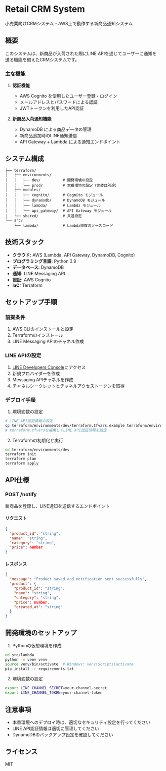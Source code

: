 # Retail CRM System

小売業向けCRMシステム - AWS上で動作する新商品通知システム

## 概要

このシステムは、新商品が入荷された際にLINE APIを通じてユーザーに通知を送る機能を備えたCRMシステムです。

### 主な機能

1. **認証機能**
   - AWS Cognito を使用したユーザー登録・ログイン
   - メールアドレスとパスワードによる認証
   - JWTトークンを利用したAPI認証

2. **新商品入荷通知機能**
   - DynamoDB による商品データの管理
   - 新商品追加時のLINE通知送信
   - API Gateway + Lambda による通知エンドポイント

## システム構成

```
├── terraform/
│   ├── environments/
│   │   ├── dev/          # 開発環境の設定
│   │   └── prod/         # 本番環境の設定（実装は別途）
│   ├── modules/
│   │   ├── cognito/      # Cognito モジュール
│   │   ├── dynamodb/     # DynamoDB モジュール
│   │   ├── lambda/       # Lambda モジュール
│   │   └── api_gateway/  # API Gateway モジュール
│   └── shared/           # 共通設定
└── src/
    └── lambda/           # Lambda関数のソースコード
```

## 技術スタック

- **クラウド:** AWS (Lambda, API Gateway, DynamoDB, Cognito)
- **プログラミング言語:** Python 3.9
- **データベース:** DynamoDB
- **通知:** LINE Messaging API
- **認証:** AWS Cognito
- **IaC:** Terraform

## セットアップ手順

### 前提条件

1. AWS CLIのインストールと設定
2. Terraformのインストール
3. LINE Messaging APIのチャネル作成

### LINE APIの設定

1. [LINE Developers Console](https://developers.line.biz/console/)にアクセス
2. 新規プロバイダーを作成
3. Messaging APIチャネルを作成
4. チャネルシークレットとチャネルアクセストークンを取得

### デプロイ手順

1. 環境変数の設定

```bash
# LINE API認証情報の設定
cp terraform/environments/dev/terraform.tfvars.example terraform/environments/dev/terraform.tfvars
# terraform.tfvarsを編集してLINE API認証情報を設定
```

2. Terraformの初期化と実行

```bash
cd terraform/environments/dev
terraform init
terraform plan
terraform apply
```

## API仕様

### POST /notify

新商品を登録し、LINE通知を送信するエンドポイント

#### リクエスト

```json
{
  "product_id": "string",
  "name": "string",
  "category": "string",
  "price": number
}
```

#### レスポンス

```json
{
  "message": "Product saved and notification sent successfully",
  "product": {
    "product_id": "string",
    "name": "string",
    "category": "string",
    "price": number,
    "created_at": "string"
  }
}
```

## 開発環境のセットアップ

1. Pythonの仮想環境を作成

```bash
cd src/lambda
python -m venv venv
source venv/bin/activate  # Windows: venv\Scripts\activate
pip install -r requirements.txt
```

2. 環境変数の設定

```bash
export LINE_CHANNEL_SECRET=your-channel-secret
export LINE_CHANNEL_TOKEN=your-channel-token
```

## 注意事項

- 本番環境へのデプロイ時は、適切なセキュリティ設定を行ってください
- LINE API認証情報は適切に管理してください
- DynamoDBのバックアップ設定を確認してください

## ライセンス

MIT
